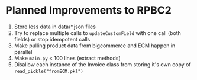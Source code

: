# Planned Improvements to RPBC2

1. Store less data in data/*.json files
2. Try to replace multiple calls to `updateCustomField` with one call (both fields) or stop idempotent calls
3. Make pulling product data from bigcommerce and ECM happen in parallel
4. Make `main.py` < 100 lines (extract methods)
5. Disallow each instance of the Invoice class from storing it's own copy of `read_pickle("fromECM.pkl")`
